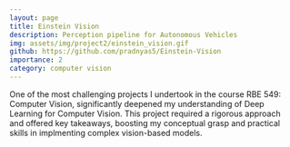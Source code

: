 ```yaml
---
layout: page
title: Einstein Vision
description: Perception pipeline for Autonomous Vehicles
img: assets/img/project2/einstein_vision.gif
github: https://github.com/pradnyas5/Einstein-Vision
importance: 2
category: computer vision
---
```


One of the most challenging projects I undertook in the course RBE 549: Computer Vision, significantly deepened my understanding of Deep Learning for Computer Vision. 
This project required a rigorous approach and offered key takeaways, boosting my conceptual grasp and practical skills in implmenting complex vision-based models.
